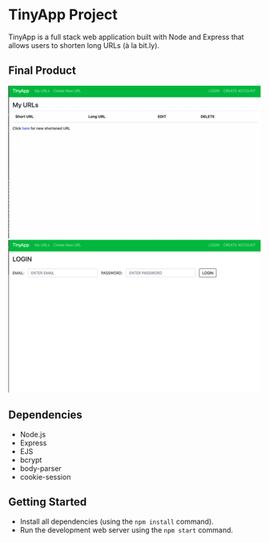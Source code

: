 # TinyApp Project

TinyApp is a full stack web application built with Node and Express that allows users to shorten long URLs (à la bit.ly).

## Final Product

!["Screenshot of URLs page without logged in user"](https://github.com/Shraddha-Naidu/tinyapp1/blob/main/docs/urls_page.png)
!["Screenshot of Login page"](https://github.com/Shraddha-Naidu/tinyapp1/blob/main/docs/login.png)

## Dependencies

- Node.js
- Express
- EJS
- bcrypt
- body-parser
- cookie-session


## Getting Started

- Install all dependencies (using the `npm install` command).
- Run the development web server using the `npm start` command.